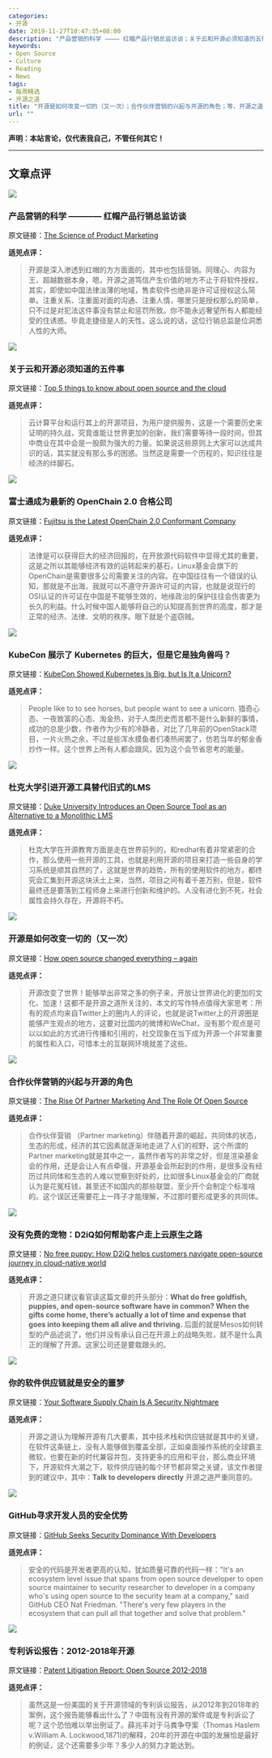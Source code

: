 ```yaml
---
categories:
- 开源
date: 2019-11-27T10:47:35+08:00
description: "产品营销的科学 ———— 红帽产品行销总监访谈；关于云和开源必须知道的五件事；富士通成为最新的 OpenChain 2.0 合格公司；KubeCon 展示了 Kubernetes 的巨大，但是它是独角兽吗？杜克大学引进开源工具替代旧式的LMS；开源是如何改变一切的（又一次）；合作伙伴营销的兴起与开源的角色；没有免费的宠物：D2iQ如何帮助客户走上云原生之路；你的软件供应链就是安全的噩梦；GitHub寻求开发人员的安全优势；专利诉讼报告：2012-2018年开源"
keywords:
- Open Source
- Culture
- Reading
- News
tags:
- 每周精选
- 开源之道
title: "开源是如何改变一切的（又一次）；合作伙伴营销的兴起与开源的角色；等，开源之道一周精选(2019 12 01)"
url: ""
---
```

**声明：本站言论，仅代表我自己，不管任何其它！**

---

## 文章点评

![](https://www.redhat.com/profiles/rh/themes/redhatdotcom/img/red-hat-social-share.jpg)

### 产品营销的科学 ———— 红帽产品行销总监访谈

原文链接：[The Science of Product Marketing](https://www.regalix.tv/asset/the-science-of-product-marketing-irshad-raihan-director-product-marketing-red-hat)

**适兕点评：**

> 开源是深入渗透到红帽的方方面面的，其中也包括营销。同理心、内容为王、超越数据本身，嗯，开源之道笃信产生价值的地方不止于将软件授权，其实，即使如中国法律淡薄的地域，售卖软件也绝非是许可证授权这么简单。注重关系、注重面对面的沟通、注重人情，哪里只是授权那么的简单，只不过是对犯法这件事没有禁止和惩罚所致。你不能永远奢望所有人都能经受的住诱惑。毕竟走捷径是人的天性。这么说的话，这位行销总监是位洞悉人性的大师。

![](https://healthitanalytics.com/images/site/article_headers/_normal/HIT_backup_edited.jpg)

### 关于云和开源必须知道的五件事

原文链接：[Top 5 things to know about open source and the cloud](https://www.techrepublic.com/article/top-5-things-to-know-about-open-source-and-the-cloud/)

**适兕点评：**

>  云计算平台和运行其上的开源项目，为用户提供服务，这是一个需要历史来证明的持久战，究竟谁能让世界更加的创新，我们需要等待一段时间，但其中商业在其中会是一股颇为强大的力量。如果说这些原则上大家可以达成共识的话，其实就没有那么多的困惑。当然这是需要一个历程的，知识往往是经济的绊脚石。

![](https://bloximages.newyork1.vip.townnews.com/thepress.net/content/tncms/assets/v3/editorial/3/d5/3d5714bd-0f97-5b72-b0ed-71b5eedc15af/5de0d3c4e2495.image.jpg?resize=400%2C222)

### 富士通成为最新的 OpenChain 2.0 合格公司

原文链接：[Fujitsu is the Latest OpenChain 2.0 Conformant Company](https://www.thepress.net/news/state/fujitsu-is-the-latest-openchain-conformant-company/article_28e1ede5-a87b-5d2d-b46a-4dd80b9912c4.html)

**适兕点评：**

> 法律是可以获得巨大的经济回报的，在开放源代码软件中显得尤其的重要，这是之所以其能够经济有效的运转起来的基石，Linux基金会旗下的OpenChain是需要很多公司需要关注的内容。在中国往往有一个错误的认知，那就是不出海，我就可以不遵守开源许可证的内容，也就是说现行的OSI认证的许可证在中国是不能够生效的，地缘政治的保护往往会伤害更为长久的利益。什么时候中国人能够将自己的认知提高到世界的高度，那才是正常的经济、法律、文明的秩序。眼下就是个盗窃贼。

![](https://www.sdxcentral.com/cdn-cgi/image/w=748,h=374,fit=scale-down,f=auto,q=85/https://www.sdxcentral.com/wp-content/uploads/2019/11/KubeCon-Showed-Kubernetes-Is-Big-but-Is-It-a-Unicorn_.jpg)

### KubeCon 展示了 Kubernetes 的巨大，但是它是独角兽吗？

原文链接：[KubeCon Showed Kubernetes Is Big, but Is It a Unicorn?](https://www.sdxcentral.com/articles/opinion-editorial/kubecon-showed-kubernetes-is-big-but-is-it-a-unicorn/2019/11/)

**适兕点评：**

> People like to to see horses, but people want to see a unicorn. 猎奇心态、一夜致富的心态、淘金热，对于人类历史而言都不是什么新鲜的事情，成功的总是少数，作者作为少有的冷静者，对比了几年前的OpenStack项目，一片火热之余，不过是些浑水摸鱼者们凑热闹罢了，仿若当年的郁金香炒作一样。这个世界上所有人都会跟风，因为这个会节省思考的能量。

![](https://iblnews.org/wp-content/uploads/2019/11/kitsduke.jpg)

### 杜克大学引进开源工具替代旧式的LMS

原文链接：[Duke University Introduces an Open Source Tool as an Alternative to a Monolithic LMS](https://iblnews.org/duke-university-introduces-an-open-source-tool-as-an-alternative-to-a-monolithic-lms/)

**适兕点评：**

> 杜克大学在开源教育方面是走在世界前列的，和redhat有着非常紧密的合作，那么使用一些开源的工具，也就是利用开源的项目来打造一些自身的学习系统是顺其自然的了，这就是世界的趋势，所有的使用软件的地方，都终究会汇集到开源这块沃土上来，当然，项目之间有着千差万别，但是，软件最终还是要落到工程师身上来进行创新和维护的。人没有进化到不死，社会属性会持久存在，开源将不朽。

![](https://www.techcentral.ie/wp-content/uploads/2014/05/open_source_logo_web.jpg)

### 开源是如何改变一切的（又一次）

原文链接：[How open source changed everything – again](https://www.techcentral.ie/how-open-source-changed-everything-again/)

**适兕点评：**

> 开源改变了世界！能够举出非常之多的例子来，开放让世界进化的更加的文化、加速！这都不是开源之道所关注的，本文的写作特点值得大家思考：所有的观点均来自Twitter上的圈内人的评论，也就是说Twitter上的开源圈是能够产生观点的地方，这要对比国内的微博和WeChat，没有那个观点是可以以如此的方式进行传播和引用的，社交现象在当下成为开源一个非常重要的属性和入口，可惜本土的互联网环境就差了这些。

![](https://thumbor.forbes.com/thumbor/960x0/https%3A%2F%2Fspecials-images.forbesimg.com%2Fdam%2Fimageserve%2F516180410%2F960x0.jpg%3Ffit%3Dscale)

### 合作伙伴营销的兴起与开源的角色

原文链接：[The Rise Of Partner Marketing And The Role Of Open Source](https://www.forbes.com/sites/forbescommunicationscouncil/2019/11/25/the-rise-of-partner-marketing-and-the-role-of-open-source/#7b4cae097bdf)

**适兕点评：**

> 合作伙伴营销 （Partner marketing）伴随着开源的崛起，共同体的状态，生态的形成，经济的其它因素就逐渐地走进了人们的视野，这个所谓的Partner marketing就是其中之一，虽然作者写的非常之好，但是渲染基金会的作用，还是会让人有点牵强，开源基金会所起到的作用，是很多没有经历过共同体和生态的人难以觉察到好处的，比如很多Linux基金会的厂商就认为是花冤枉钱，甚至还不如国内的那些联盟，至少开个会制定个标准啥的。这个误区还需要花上一阵子才能理解，不过那时要形成更多的共同体。

![](https://d15shllkswkct0.cloudfront.net/wp-content/blogs.dir/1/files/2019/11/Knaup.jpg)

### 没有免费的宠物：D2iQ如何帮助客户走上云原生之路

原文链接：[No free puppy: How D2iQ helps customers navigate open-source journey in cloud-native world](https://siliconangle.com/2019/11/26/no-free-puppy-how-d2iq-helps-customers-navigate-open-source-journey-in-cloud-native-world-d2iq/)

**适兕点评：**

> 开源之道只建议看官读这篇文章的开头部分：**What do free goldfish, puppies, and open-source software have in common? When the gifts come home, there’s actually a lot of time and expense that goes into keeping them all alive and thriving.** 后面的就是Mesos如何转型的产品述说了，他们并没有承认自己在开源上的战略失败，就不是什么真正的理解了开源。这家公司还是要栽跟头的。

![](https://thumbor.forbes.com/thumbor/960x0/https%3A%2F%2Fspecials-images.forbesimg.com%2Fdam%2Fimageserve%2F683749465%2F960x0.jpg%3Ffit%3Dscale)

### 你的软件供应链就是安全的噩梦

原文链接：[Your Software Supply Chain Is A Security Nightmare](https://www.forbes.com/sites/forbestechcouncil/2019/11/26/your-software-supply-chain-is-a-security-nightmare/#7c63ff197c5f)

**适兕点评：**

> 开源之道认为理解开源有几大要素，其中技术栈和供应链就是其中的关键，在软件这条链上，没有人能够做到覆盖全部，正如桌面操作系统的全球霸主微软，也要在新的时代兼容并包，支持更多的应用和平台，那么商业环境下，开源软件大潮之下，软件供应链的每个环节都非常之关键，该文作者提到的建议中，其中：**Talk to developers directly** 开源之道严重同意的。

![](https://specials-images.forbesimg.com/imageserve/5dddb80dea103f0006537b6a/960x0.jpg?fit=scale)

### GitHub寻求开发人员的安全优势

原文链接：[GitHub Seeks Security Dominance With Developers](https://www.forbes.com/sites/justinwarren/2019/11/26/github-seeks-security-dominance-with-developers/#6573b33f55ce)

**适兕点评：**

> 安全的代码是开发者更高的认知，犹如质量可靠的代码一样："It's an ecosystem level issue that spans from open source developer to open source maintainer to security researcher to developer in a company who's using open source to the security team at a company," said GitHub CEO Nat Friedman. "There's very few players in the ecosystem that can pull all that together and solve that problem."

![](./images/npe-assertions-against-osp.png)

### 专利诉讼报告：2012-2018年开源

原文链接：[Patent Litigation Report: Open Source 2012-2018](https://www.unifiedpatents.com/insights/2019/11/18/patent-litigation-report-open-source-2012-2018)

**适兕点评：**

> 虽然这是一份美国的关于开源领域的专利诉讼报告，从2012年到2018年的案例，这个报告能够看出什么了？中国有没有开源的案件或是专利诉讼了呢？这个恐怕难以举出例证了。薛兆丰对于马粪争夺案（Thomas Haslem v.William  A. Lockwood,1871)的解释，20年的开源在中国的发展恰是最好的例证，这个还需要多少年？多少人的努力才能达到。
